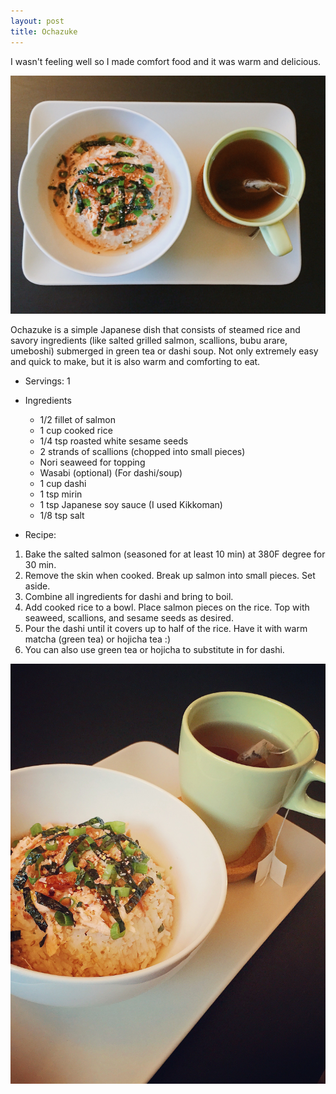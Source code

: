 ```yaml
---
layout: post
title: Ochazuke
---
```


I wasn't feeling well so I made comfort food and it was warm and delicious.

![Ochazuke](/images/ochazuke-1.jpg)

Ochazuke is a simple Japanese dish that consists of steamed rice and savory ingredients (like salted grilled salmon, scallions, bubu arare, umeboshi) submerged in green tea or dashi soup.
Not only extremely easy and quick to make, but it is also warm and comforting to eat.

* Servings: 1
* Ingredients
  - 1/2 fillet of salmon
  - 1 cup cooked rice
  - 1/4 tsp roasted white sesame seeds
  - 2 strands of scallions (chopped into small pieces)
  - Nori seaweed for topping
  - Wasabi (optional)
  (For dashi/soup)
  - 1 cup dashi
  - 1 tsp mirin
  - 1 tsp Japanese soy sauce (I used Kikkoman)
  - 1/8 tsp salt

* Recipe:
1. Bake the salted salmon (seasoned for at least 10 min) at 380F degree for 30 min.
2. Remove the skin when cooked. Break up salmon into small pieces. Set aside.
3. Combine all ingredients for dashi and bring to boil.
4. Add cooked rice to a bowl. Place salmon pieces on the rice. Top with seaweed, scallions, and sesame seeds as desired.
5. Pour the dashi until it covers up to half of the rice. Have it with warm matcha (green tea) or hojicha tea :)
6. You can also use green tea or hojicha to substitute in for dashi.

![Ochazuke](/images/ochazuke-2.JPG)

